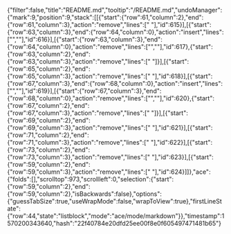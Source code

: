 {"filter":false,"title":"README.md","tooltip":"/README.md","undoManager":{"mark":9,"position":9,"stack":[[{"start":{"row":61,"column":2},"end":{"row":61,"column":3},"action":"remove","lines":[" "],"id":615}],[{"start":{"row":63,"column":3},"end":{"row":64,"column":0},"action":"insert","lines":["",""],"id":616}],[{"start":{"row":63,"column":3},"end":{"row":64,"column":0},"action":"remove","lines":["",""],"id":617},{"start":{"row":63,"column":2},"end":{"row":63,"column":3},"action":"remove","lines":[" "]}],[{"start":{"row":65,"column":2},"end":{"row":65,"column":3},"action":"remove","lines":[" "],"id":618}],[{"start":{"row":67,"column":3},"end":{"row":68,"column":0},"action":"insert","lines":["",""],"id":619}],[{"start":{"row":67,"column":3},"end":{"row":68,"column":0},"action":"remove","lines":["",""],"id":620},{"start":{"row":67,"column":2},"end":{"row":67,"column":3},"action":"remove","lines":[" "]}],[{"start":{"row":69,"column":2},"end":{"row":69,"column":3},"action":"remove","lines":[" "],"id":621}],[{"start":{"row":71,"column":2},"end":{"row":71,"column":3},"action":"remove","lines":[" "],"id":622}],[{"start":{"row":73,"column":2},"end":{"row":73,"column":3},"action":"remove","lines":[" "],"id":623}],[{"start":{"row":59,"column":2},"end":{"row":59,"column":3},"action":"remove","lines":[" "],"id":624}]]},"ace":{"folds":[],"scrolltop":973,"scrollleft":0,"selection":{"start":{"row":59,"column":2},"end":{"row":59,"column":2},"isBackwards":false},"options":{"guessTabSize":true,"useWrapMode":false,"wrapToView":true},"firstLineState":{"row":44,"state":"listblock","mode":"ace/mode/markdown"}},"timestamp":1570200343640,"hash":"22f40784e20dfd25ee00f8e0f605497471481b65"}
